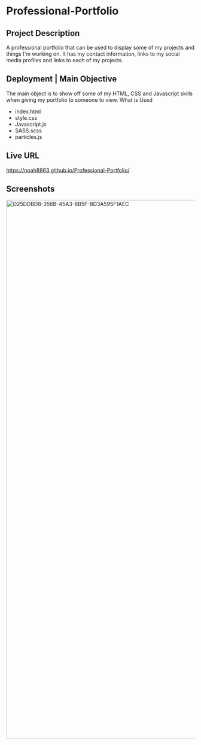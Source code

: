 # Professional-Portfolio

## Project Description
A professional portfolio that can be used to display some of my projects and things I'm working on. It has my contact information, links to my social media profiles and links to each of my projects. 

## Deployment | Main Objective
The main object is to show off some of my HTML, CSS and Javascript skills when giving my portfolio to someone to view. 
What is Used
* index.html
* style.css
* Javascript.js
* SASS.scss
* particles.js

## Live URL
https://noah8863.github.io/Professional-Portfolio/

## Screenshots


<img width="1440" alt="D25DDBD8-356B-45A3-8B5F-8D3A595F1AEC" src="https://user-images.githubusercontent.com/60634270/174947389-f3081500-d6c4-4a19-b9ae-dc60157d0c50.png">
